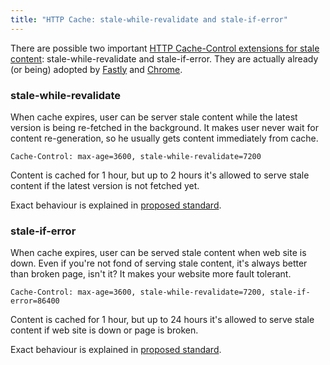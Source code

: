 ```yaml
---
title: "HTTP Cache: stale-while-revalidate and stale-if-error"
---
```


There are possible two important [HTTP Cache-Control extensions for stale content][rfc5861]:
stale-while-revalidate and stale-if-error. They are actually already (or being)
adopted by [Fastly][fastly] and [Chrome](chrome).

### stale-while-revalidate

When cache expires, user can be server stale content while the latest version is being
re-fetched in the background. It makes user never wait for content re-generation, so he
usually gets content immediately from cache.

    Cache-Control: max-age=3600, stale-while-revalidate=7200

Content is cached for 1 hour, but up to 2 hours it's allowed to serve stale content
if the latest version is not fetched yet.

Exact behaviour is explained in [proposed standard](http://tools.ietf.org/html/rfc5861#section-3).

### stale-if-error

When cache expires, user can be served stale content when web site is down. Even if
you're not fond of serving stale content, it's always better than broken page, isn't it?
It makes your website more fault tolerant.

    Cache-Control: max-age=3600, stale-while-revalidate=7200, stale-if-error=86400

Content is cached for 1 hour, but up to 24 hours it's allowed to serve stale content
if web site is down or page is broken.

Exact behaviour is explained in [proposed standard](http://tools.ietf.org/html/rfc5861#section-4).


[rfc5861]: http://tools.ietf.org/html/rfc5861
[fastly]: http://www.fastly.com/blog/stale-while-revalidate/
[chrome]: https://code.google.com/p/chromium/issues/detail?id=348877
